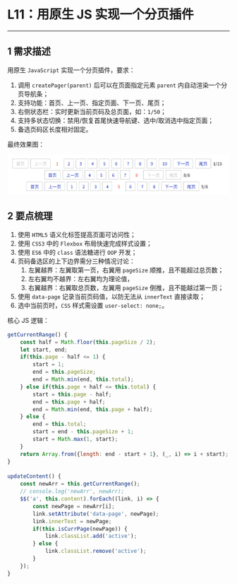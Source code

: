 # L11：用原生 JS 实现一个分页插件

---

## 1 需求描述

用原生 `JavaScript` 实现一个分页插件，要求：

1. 调用 `createPager(parent)` 后可以在页面指定元素 `parent` 内自动渲染一个分页导航条；
2. 支持功能：首页、上一页、指定页面、下一页、尾页；
3. 右侧状态栏：实时更新当前页码及总页面，如：`1/50`；
4. 支持多状态切换：禁用/恢复首尾快速导航键、选中/取消选中指定页面；
5. 备选页码区长度相对固定。

最终效果图：

![](../assets/11.1.png)



## 2 要点梳理

1. 使用 `HTML5` 语义化标签提高页面可访问性；
2. 使用 `CSS3` 中的 `Flexbox` 布局快速完成样式设置；
3. 使用 `ES6` 中的 `class` 语法糖进行 `OOP` 开发；
4. 页码备选区的上下边界需分三种情况讨论：
   1. 左翼越界：左翼取第一页，右翼用 `pageSize` 顺推，且不能超过总页数；
   2. 左右翼均不越界：左右翼均为理论值，
   3. 右翼越界：右翼取总页数，左翼用 `pageSize` 倒推，且不能越过第一页；
5. 使用 `data-page` 记录当前页码值，以防无法从 `innerText` 直接读取；
6. 选中当前页时，`CSS` 样式需设置 `user-select: none;`。



核心 JS 逻辑：

```js
getCurrentRange() {
    const half = Math.floor(this.pageSize / 2);
    let start, end;
    if(this.page - half <= 1) {
        start = 1;
        end = this.pageSize;
        end = Math.min(end, this.total);
    } else if(this.page + half <= this.total) {
        start = this.page - half;
        end = this.page + half;
        end = Math.min(end, this.page + half);
    } else {
        end = this.total;
        start = end - this.pageSize + 1;
        start = Math.max(1, start);
    }
    return Array.from({length: end - start + 1}, (_, i) => i + start);
}

updateContent() {
    const newArr = this.getCurrentRange();
    // console.log('newArr', newArr);
    $$('a', this.content).forEach((link, i) => {
        const newPage = newArr[i];
        link.setAttribute('data-page', newPage);
        link.innerText = newPage;
        if(this.isCurrPage(newPage)) {
            link.classList.add('active');
        } else {
            link.classList.remove('active');
        }
    });
}
```



